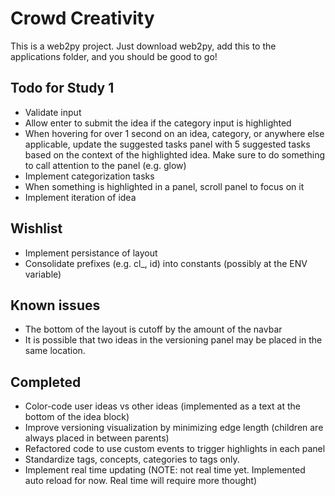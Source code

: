 # Crowd Creativity

This is a web2py project. Just download web2py, add this to the applications folder, and you should be good to go!

## Todo for Study 1
- Validate input
- Allow enter to submit the idea if the category input is highlighted
- When hovering for over 1 second on an idea, category, or anywhere else applicable, update the suggested tasks panel with 5 suggested tasks based on the context of the highlighted idea. Make sure to do something to call attention to the panel (e.g. glow)
- Implement categorization tasks
- When something is highlighted in a panel, scroll panel to focus on it
- Implement iteration of idea 

## Wishlist
- Implement persistance of layout
- Consolidate prefixes (e.g. cl_, id) into constants (possibly at the ENV variable)

## Known issues
- The bottom of the layout is cutoff by the amount of the navbar
- It is possible that two ideas in the versioning panel may be placed in the same location.

## Completed
- Color-code user ideas vs other ideas (implemented as a text at the bottom of the idea block)
- Improve versioning visualization by minimizing edge length (children are always placed in between parents)
- Refactored code to use custom events to trigger highlights in each panel
- Standardize tags, concepts, categories to tags only.
- Implement real time updating (NOTE: not real time yet. Implemented auto reload for now. Real time will require more thought)